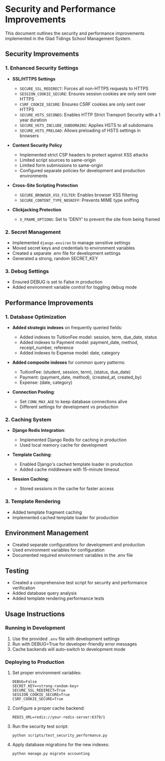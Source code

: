 # Security and Performance Improvements

This document outlines the security and performance improvements implemented in the Glad Tidings School Management System.

## Security Improvements

### 1. Enhanced Security Settings

- **SSL/HTTPS Settings**
  - `SECURE_SSL_REDIRECT`: Forces all non-HTTPS requests to HTTPS
  - `SESSION_COOKIE_SECURE`: Ensures session cookies are only sent over HTTPS
  - `CSRF_COOKIE_SECURE`: Ensures CSRF cookies are only sent over HTTPS
  - `SECURE_HSTS_SECONDS`: Enables HTTP Strict Transport Security with a 1 year duration
  - `SECURE_HSTS_INCLUDE_SUBDOMAINS`: Applies HSTS to all subdomains
  - `SECURE_HSTS_PRELOAD`: Allows preloading of HSTS settings in browsers

- **Content Security Policy**
  - Implemented strict CSP headers to protect against XSS attacks
  - Limited script sources to same-origin
  - Limited form submissions to same-origin
  - Configured separate policies for development and production environments

- **Cross-Site Scripting Protection**
  - `SECURE_BROWSER_XSS_FILTER`: Enables browser XSS filtering
  - `SECURE_CONTENT_TYPE_NOSNIFF`: Prevents MIME type sniffing

- **Clickjacking Protection**
  - `X_FRAME_OPTIONS`: Set to 'DENY' to prevent the site from being framed

### 2. Secret Management

- Implemented `django-environ` to manage sensitive settings
- Moved secret keys and credentials to environment variables
- Created a separate .env file for development settings
- Generated a strong, random SECRET_KEY

### 3. Debug Settings

- Ensured DEBUG is set to False in production
- Added environment variable control for toggling debug mode

## Performance Improvements

### 1. Database Optimization

- **Added strategic indexes** on frequently queried fields:
  - Added indexes to TuitionFee model: session, term, due_date, status
  - Added indexes to Payment model: payment_date, method, receipt_number, reference
  - Added indexes to Expense model: date, category
  
- **Added composite indexes** for common query patterns:
  - TuitionFee: (student, session, term), (status, due_date)
  - Payment: (payment_date, method), (created_at, created_by)
  - Expense: (date, category)

- **Connection Pooling**:
  - Set `CONN_MAX_AGE` to keep database connections alive
  - Different settings for development vs production

### 2. Caching System

- **Django Redis Integration**:
  - Implemented Django Redis for caching in production
  - Used local memory cache for development

- **Template Caching**:
  - Enabled Django's cached template loader in production
  - Added cache middleware with 15-minute timeout

- **Session Caching**:
  - Stored sessions in the cache for faster access

### 3. Template Rendering

- Added template fragment caching
- Implemented cached template loader for production

## Environment Management

- Created separate configurations for development and production
- Used environment variables for configuration
- Documented required environment variables in the .env file

## Testing

- Created a comprehensive test script for security and performance verification
- Added database query analysis
- Added template rendering performance tests

## Usage Instructions

### Running in Development

1. Use the provided `.env` file with development settings
2. Run with DEBUG=True for developer-friendly error messages
3. Cache backends will auto-switch to development mode

### Deploying to Production

1. Set proper environment variables:
   ```
   DEBUG=False
   SECRET_KEY=<strong-random-key>
   SECURE_SSL_REDIRECT=True
   SESSION_COOKIE_SECURE=True
   CSRF_COOKIE_SECURE=True
   ```

2. Configure a proper cache backend:
   ```
   REDIS_URL=redis://your-redis-server:6379/1
   ```

3. Run the security test script:
   ```
   python scripts/test_security_performance.py
   ```

4. Apply database migrations for the new indexes:
   ```
   python manage.py migrate accounting
   ```
